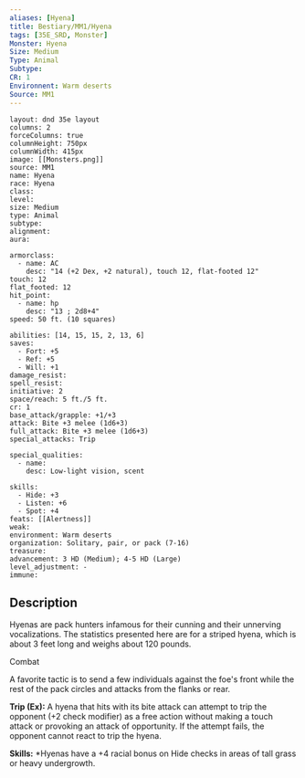 ```yaml
---
aliases: [Hyena]
title: Bestiary/MM1/Hyena
tags: [35E_SRD, Monster]
Monster: Hyena
Size: Medium
Type: Animal
Subtype: 
CR: 1
Environnent: Warm deserts
Source: MM1
---
```


```statblock
layout: dnd 35e layout
columns: 2
forceColumns: true
columnHeight: 750px
columnWidth: 415px
image: [[Monsters.png]]
source: MM1
name: Hyena
race: Hyena
class: 
level: 
size: Medium
type: Animal
subtype: 
alignment: 
aura: 

armorclass:
  - name: AC
    desc: "14 (+2 Dex, +2 natural), touch 12, flat-footed 12"
touch: 12
flat_footed: 12
hit_point:
  - name: hp
    desc: "13 ; 2d8+4"
speed: 50 ft. (10 squares)

abilities: [14, 15, 15, 2, 13, 6]
saves:
  - Fort: +5
  - Ref: +5
  - Will: +1
damage_resist: 
spell_resist: 
initiative: 2
space/reach: 5 ft./5 ft.
cr: 1
base_attack/grapple: +1/+3
attack: Bite +3 melee (1d6+3)
full_attack: Bite +3 melee (1d6+3)
special_attacks: Trip

special_qualities:
  - name: 
    desc: Low-light vision, scent

skills:
  - Hide: +3
  - Listen: +6
  - Spot: +4
feats: [[Alertness]]
weak: 
environment: Warm deserts
organization: Solitary, pair, or pack (7-16)
treasure: 
advancement: 3 HD (Medium); 4-5 HD (Large)
level_adjustment: -
immune: 
```

## Description

<p>Hyenas are pack hunters infamous for their cunning and their unnerving vocalizations. The statistics presented here are for a striped hyena, which is about 3 feet long and weighs about 120 pounds.</p>
<p>Combat</p>
<p>A favorite tactic is to send a few individuals against the foe's front while the rest of the pack circles and attacks from the flanks or rear.</p>
<p>
            <b>Trip (Ex):</b> A hyena that hits with its bite attack can attempt to trip the opponent (+2 check modifier) as a free action without making a touch attack or provoking an attack of opportunity. If the attempt fails, the opponent cannot react to trip the hyena.</p>
<p>
            <b>Skills:</b> *Hyenas have a +4 racial bonus on Hide checks in areas of tall grass or heavy undergrowth.</p>